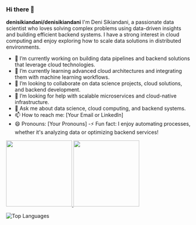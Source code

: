 ### Hi there 👋

**denisikiandani/denisikiandani** I'm Deni Sikiandani, a passionate data scientist who loves solving complex problems using data-driven insights and building efficient backend systems. I have a strong interest in cloud computing and enjoy exploring how to scale data solutions in distributed environments.

- 🔭 I’m currently working on building data pipelines and backend solutions that leverage cloud technologies.
- 🌱 I’m currently learning advanced cloud architectures and integrating them with machine learning workflows.
- 👯 I’m looking to collaborate on data science projects, cloud solutions, and backend development.
- 🤔 I’m looking for help with scalable microservices and cloud-native infrastructure.
- 💬 Ask me about data science, cloud computing, and backend systems.
- 📫 How to reach me: [Your Email or LinkedIn]
- 😄 Pronouns: [Your Pronouns]
-⚡ Fun fact: I enjoy automating processes, whether it's analyzing data or optimizing backend services!

<p align="left"> <a href="https://github.com/denisikiandani"> <img height="180em" src="https://github-readme-stats-eight-theta.vercel.app/api?username=denisikiandani&show_icons=true&theme=algolia&include_all_commits=true&count_private=true"/> <img height="180em" src="https://github-readme-stats-eight-theta.vercel.app/api/top-langs/?username=denisikiandani&layout=compact&langs_count=8&theme=algolia"/> </a> </p>

![Top Languages](https://github-readme-stats.vercel.app/api/top-langs/?username=denisikiandani&layout=compact&langs_count=8&theme=algolia)
